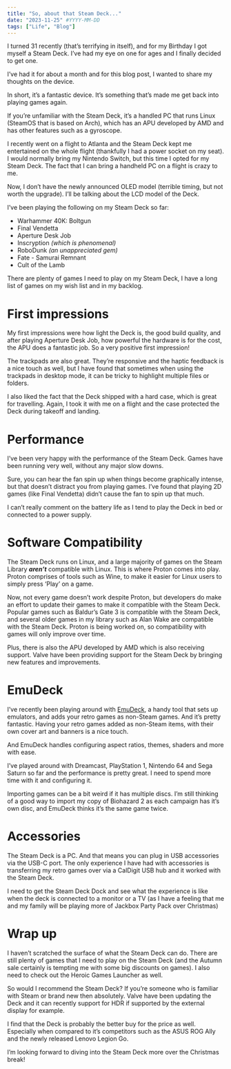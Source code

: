 ```yaml
---
title: "So, about that Steam Deck..."
date: "2023-11-25" #YYYY-MM-DD
tags: ["Life", "Blog"]
---
```


I turned 31 recently (that’s terrifying in itself), and for my Birthday I got myself a Steam Deck. I’ve had my eye on one for ages and I finally decided to get one.

I’ve had it for about a month and for this blog post, I wanted to share my thoughts on the device.

In short, it’s a fantastic device. It’s something that’s made me get back into playing games again.

If you’re unfamiliar with the Steam Deck, it’s a handled PC that runs Linux (SteamOS that is based on Arch), which has an APU developed by AMD and has other features such as a gyroscope.

I recently went on a flight to Atlanta and the Steam Deck kept me entertained on the whole flight (thankfully I had a power socket on my seat). I would normally bring my Nintendo Switch, but this time I opted for my Steam Deck. The fact that I can bring a handheld PC on a flight is crazy to me.

Now, I don’t have the newly announced OLED model (terrible timing, but not worth the upgrade). I’ll be talking about the LCD model of the Deck.

I’ve been playing the following on my Steam Deck so far:

- Warhammer 40K: Boltgun
- Final Vendetta
- Aperture Desk Job
- Inscryption *(which is phenomenal)*
- RoboDunk *(an unappreciated gem)*
- Fate - Samurai Remnant
- Cult of the Lamb

There are plenty of games I need to play on my Steam Deck, I have a long list of games on my wish list and in my backlog.

# First impressions

My first impressions were how light the Deck is, the good build quality, and after playing Aperture Desk Job, how powerful the hardware is for the cost, the APU does a fantastic job. So a very positive first impression!

The trackpads are also great. They’re responsive and the haptic feedback is a nice touch as well, but I have found that sometimes when using the trackpads in desktop mode, it can be tricky to highlight multiple files or folders.

I also liked the fact that the Deck shipped with a hard case, which is great for travelling. Again, I took it with me on a flight and the case protected the Deck during takeoff and landing.

# Performance

I’ve been very happy with the performance of the Steam Deck. Games have been running very well, without any major slow downs.

Sure, you can hear the fan spin up when things become graphically intense, but that doesn’t distract you from playing games. I’ve found that playing 2D games (like Final Vendetta) didn’t cause the fan to spin up that much.

I can’t really comment on the battery life as I tend to play the Deck in bed or connected to a power supply.

# Software Compatibility

The Steam Deck runs on Linux, and a large majority of games on the Steam Library *******aren’t******* compatible with Linux. This is where Proton comes into play. Proton comprises of tools such as Wine, to make it easier for Linux users to simply press ‘Play’ on a game.

Now, not every game doesn’t work despite Proton, but developers do make an effort to update their games to make it compatible with the Steam Deck. Popular games such as Baldur’s Gate 3 is compatible with the Steam Deck, and several older games in my library such as Alan Wake are compatible with the Steam Deck. Proton is being worked on, so compatibility with games will only improve over time.

Plus, there is also the APU developed by AMD which is also receiving support. Valve have been providing support for the Steam Deck by bringing new features and improvements.

# EmuDeck

I’ve recently been playing around with [EmuDeck](https://www.emudeck.com/), a handy tool that sets up emulators, and adds your retro games as non-Steam games. And it’s pretty fantastic. Having your retro games added as non-Steam items, with their own cover art and banners is a nice touch.

And EmuDeck handles configuring aspect ratios, themes, shaders and more with ease.

I’ve played around with Dreamcast, PlayStation 1, Nintendo 64 and Sega Saturn so far and the performance is pretty great. I need to spend more time with it and configuring it.

Importing games can be a bit weird if it has multiple discs. I’m still thinking of a good way to import my copy of Biohazard 2 as each campaign has it’s own disc, and EmuDeck thinks it’s the same game twice.

# Accessories

The Steam Deck is a PC. And that means you can plug in USB accessories via the USB-C port. The only experience I have had with accessories is transferring my retro games over via a CalDigit USB hub and it worked with the Steam Deck.

I need to get the Steam Deck Dock and see what the experience is like when the deck is connected to a monitor or a TV (as I have a feeling that me and my family will be playing more of Jackbox Party Pack over Christmas)

# Wrap up

I haven’t scratched the surface of what the Steam Deck can do. There are still plenty of games that I need to play on the Steam Deck (and the Autumn sale certainly is tempting me with some big discounts on games). I also need to check out the Heroic Games Launcher as well.

So would I recommend the Steam Deck? If you’re someone who is familiar with Steam or brand new then absolutely. Valve have been updating the Deck and it can recently support for HDR if supported by the external display for example.

I find that the Deck is probably the better buy for the price as well. Especially when compared to it’s competitors such as the ASUS ROG Ally and the newly released Lenovo Legion Go.

I’m looking forward to diving into the Steam Deck more over the Christmas break!